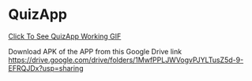 # QuizApp

[Click To See QuizApp Working GIF](https://user-images.githubusercontent.com/38467102/54335447-f9920300-464e-11e9-9f44-cb41dea35805.gif)

Download APK of the APP from this Google Drive link
https://drive.google.com/drive/folders/1MwfPPLJWVogvPJYLTusZ5d-9-EFRQJDx?usp=sharing
